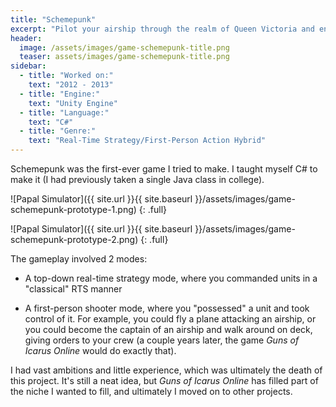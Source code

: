 ```yaml
---
title: "Schemepunk"
excerpt: "Pilot your airship through the realm of Queen Victoria and ensure the dominance of the British Empire."
header:
  image: /assets/images/game-schemepunk-title.png
  teaser: assets/images/game-schemepunk-title.png
sidebar:
  - title: "Worked on:"
    text: "2012 - 2013"
  - title: "Engine:"
    text: "Unity Engine"
  - title: "Language:"
	text: "C#"
  - title: "Genre:"
	text: "Real-Time Strategy/First-Person Action Hybrid"
---
```


Schemepunk was the first-ever game I tried to make. I taught myself C# to make it (I had previously taken a single Java class in college).

![Papal Simulator]({{ site.url }}{{ site.baseurl }}/assets/images/game-schemepunk-prototype-1.png)
{: .full}

![Papal Simulator]({{ site.url }}{{ site.baseurl }}/assets/images/game-schemepunk-prototype-2.png)
{: .full}

The gameplay involved 2 modes:

* A top-down real-time strategy mode, where you commanded units in a "classical" RTS manner

* A first-person shooter mode, where you "possessed" a unit and took control of it. For example, you could fly a plane attacking an airship, or you could become the captain of an airship and walk around on deck, giving orders to your crew (a couple years later, the game *Guns of Icarus Online* would do exactly that).

I had vast ambitions and little experience, which was ultimately the death of this project. It's still a neat idea, but *Guns of Icarus Online* has filled part of the niche I wanted to fill, and ultimately I moved on to other projects.